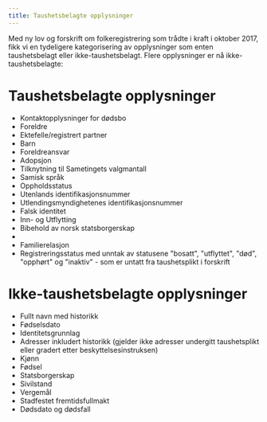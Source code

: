 ```yaml
---
title: Taushetsbelagte opplysninger
---
```


Med ny lov og forskrift om folkeregistrering som trådte i kraft i oktober 2017, fikk vi en tydeligere kategorisering av opplysninger som enten taushetsbelagt eller ikke-taushetsbelagt. Flere opplysninger er nå ikke-taushetsbelagte:

# Taushetsbelagte opplysninger

* Kontaktopplysninger for dødsbo
* Foreldre
* Ektefelle/registrert partner
* Barn
* Foreldreansvar
* Adopsjon
* Tilknytning til Sametingets valgmantall
* Samisk språk
* Oppholdsstatus
* Utenlands identifikasjonsnummer
* Utlendingsmyndighetenes identifikasjonsnummer
* Falsk identitet
* Inn- og Utflytting
* Bibehold av norsk statsborgerskap
* 
* Familierelasjon
* Registreringsstatus med unntak av statusene "bosatt", "utflyttet", "død", "opphørt" og "inaktiv" - som er untatt fra taushetsplikt i forskrift


# Ikke-taushetsbelagte opplysninger

* Fullt navn med historikk
* Fødselsdato
* Identitetsgrunnlag
* Adresser inkludert historikk (gjelder ikke adresser undergitt taushetsplikt eller gradert etter beskyttelsesinstruksen)
* Kjønn 
* Fødsel
* Statsborgerskap
* Sivilstand 
* Vergemål
* Stadfestet fremtidsfullmakt
* Dødsdato og dødsfall
